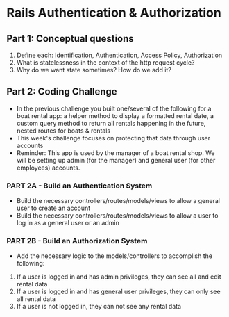 # Rails Authentication & Authorization

## Part 1: Conceptual questions
1. Define each: Identification, Authentication, Access Policy, Authorization
2. What is statelessness in the context of the http request cycle? 
3. Why do we want state sometimes? How do we add it?

## Part 2: Coding Challenge
* In the previous challenge you built one/several of the following for a boat rental app: a helper method to display a formatted rental date, a custom query method to return all rentals happening in the future, nested routes for boats & rentals
* This week's challenge focuses on protecting that data through user accounts
* Reminder: This app is used by the manager of a boat rental shop. We will be setting up admin (for the manager) and general user (for other employees) accounts.

### PART 2A - Build an Authentication System
* Build the necessary controllers/routes/models/views to allow a general user to create an account
* Build the necessary controllers/routes/models/views to allow a user to log in as a general user or an admin

### PART 2B - Build an Authorization System
* Add the necessary logic to the models/controllers to accomplish the following: 
1. If a user is logged in and has admin privileges, they can see all and edit rental data
2. If a user is logged in and has general user privileges, they can only see all rental data
3. If a user is not logged in, they can not see any rental data